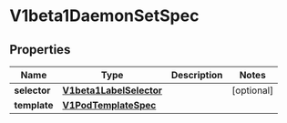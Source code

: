 
# V1beta1DaemonSetSpec

## Properties
Name | Type | Description | Notes
------------ | ------------- | ------------- | -------------
**selector** | [**V1beta1LabelSelector**](V1beta1LabelSelector.md) |  |  [optional]
**template** | [**V1PodTemplateSpec**](V1PodTemplateSpec.md) |  | 



